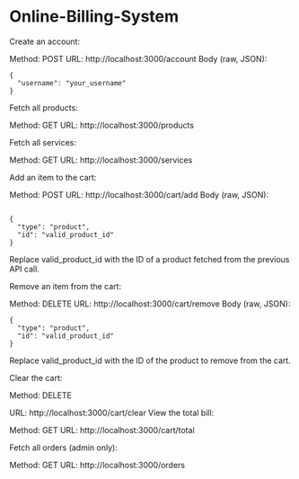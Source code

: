 # Online-Billing-System

Create an account:

Method: POST
URL: http://localhost:3000/account
Body (raw, JSON):
```
{
  "username": "your_username"
}
```
Fetch all products:

Method: GET
URL: http://localhost:3000/products

Fetch all services:

Method: GET
URL: http://localhost:3000/services

Add an item to the cart:

Method: POST
URL: http://localhost:3000/cart/add
Body (raw, JSON):
```

{
  "type": "product",
  "id": "valid_product_id"
}
```
Replace valid_product_id with the ID of a product fetched from the previous API call.

Remove an item from the cart:

Method: DELETE
URL: http://localhost:3000/cart/remove
Body (raw, JSON):
```
{
  "type": "product",
  "id": "valid_product_id"
}
```
Replace valid_product_id with the ID of the product to remove from the cart.

Clear the cart:

Method: DELETE

URL: http://localhost:3000/cart/clear
View the total bill:

Method: GET
URL: http://localhost:3000/cart/total


Fetch all orders (admin only):

Method: GET
URL: http://localhost:3000/orders
